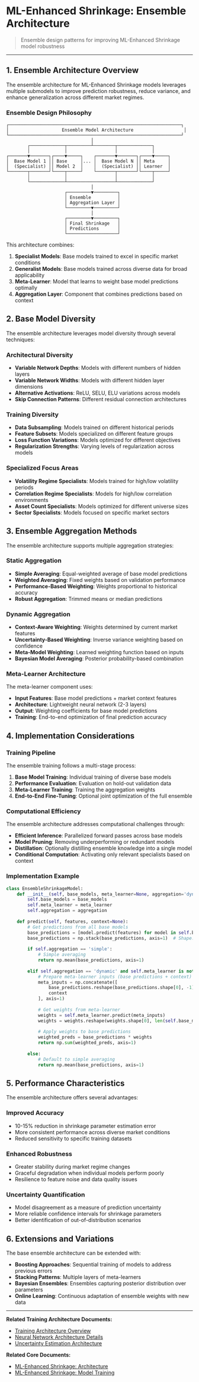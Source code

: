 # ML-Enhanced Shrinkage: Ensemble Architecture

> Ensemble design patterns for improving ML-Enhanced Shrinkage model robustness

---

## 1. Ensemble Architecture Overview

The ensemble architecture for ML-Enhanced Shrinkage models leverages multiple submodels to improve prediction robustness, reduce variance, and enhance generalization across different market regimes.

### Ensemble Design Philosophy

```
┌─────────────────────────────────────────────────────────────────┐
│                    Ensemble Model Architecture                   │
└─────────────────────────────────────────────────────────────────┘
                                │
        ┌─────────────┬─────────┴────────┬─────────────┐
        │             │                  │             │
┌───────▼───────┐┌────▼─────┐    ┌───────▼───────┐┌────▼─────┐
│  Base Model 1 ││ Base     │... │  Base Model N ││ Meta     │
│  (Specialist) ││ Model 2  │    │  (Specialist) ││ Learner  │
└───────┬───────┘└────┬─────┘    └───────┬───────┘└────┬─────┘
        │             │                  │             │
        └─────────────┴──────────────────┴─────────────┘
                                │
                      ┌─────────▼─────────┐
                      │ Ensemble          │
                      │ Aggregation Layer │
                      └─────────▼─────────┘
                                │
                      ┌─────────▼─────────┐
                      │ Final Shrinkage   │
                      │ Predictions       │
                      └───────────────────┘
```

This architecture combines:

1. **Specialist Models**: Base models trained to excel in specific market conditions
2. **Generalist Models**: Base models trained across diverse data for broad applicability
3. **Meta-Learner**: Model that learns to weight base model predictions optimally
4. **Aggregation Layer**: Component that combines predictions based on context

## 2. Base Model Diversity

The ensemble architecture leverages model diversity through several techniques:

### Architectural Diversity

* **Variable Network Depths**: Models with different numbers of hidden layers
* **Variable Network Widths**: Models with different hidden layer dimensions
* **Alternative Activations**: ReLU, SELU, ELU variations across models
* **Skip Connection Patterns**: Different residual connection architectures

### Training Diversity

* **Data Subsampling**: Models trained on different historical periods
* **Feature Subsets**: Models specialized on different feature groups
* **Loss Function Variations**: Models optimized for different objectives
* **Regularization Strengths**: Varying levels of regularization across models

### Specialized Focus Areas

* **Volatility Regime Specialists**: Models trained for high/low volatility periods
* **Correlation Regime Specialists**: Models for high/low correlation environments
* **Asset Count Specialists**: Models optimized for different universe sizes
* **Sector Specialists**: Models focused on specific market sectors

## 3. Ensemble Aggregation Methods

The ensemble architecture supports multiple aggregation strategies:

### Static Aggregation

* **Simple Averaging**: Equal-weighted average of base model predictions
* **Weighted Averaging**: Fixed weights based on validation performance
* **Performance-Based Weighting**: Weights proportional to historical accuracy
* **Robust Aggregation**: Trimmed means or median predictions

### Dynamic Aggregation

* **Context-Aware Weighting**: Weights determined by current market features
* **Uncertainty-Based Weighting**: Inverse variance weighting based on confidence
* **Meta-Model Weighting**: Learned weighting function based on inputs
* **Bayesian Model Averaging**: Posterior probability-based combination

### Meta-Learner Architecture

The meta-learner component uses:

* **Input Features**: Base model predictions + market context features
* **Architecture**: Lightweight neural network (2-3 layers)
* **Output**: Weighting coefficients for base model predictions
* **Training**: End-to-end optimization of final prediction accuracy

## 4. Implementation Considerations

### Training Pipeline

The ensemble training follows a multi-stage process:

1. **Base Model Training**: Individual training of diverse base models
2. **Performance Evaluation**: Evaluation on hold-out validation data
3. **Meta-Learner Training**: Training the aggregation weights
4. **End-to-End Fine-Tuning**: Optional joint optimization of the full ensemble

### Computational Efficiency

The ensemble architecture addresses computational challenges through:

* **Efficient Inference**: Parallelized forward passes across base models
* **Model Pruning**: Removing underperforming or redundant models
* **Distillation**: Optionally distilling ensemble knowledge into a single model
* **Conditional Computation**: Activating only relevant specialists based on context

### Implementation Example

```python
class EnsembleShrinkageModel:
    def __init__(self, base_models, meta_learner=None, aggregation='dynamic'):
        self.base_models = base_models
        self.meta_learner = meta_learner
        self.aggregation = aggregation
    
    def predict(self, features, context=None):
        # Get predictions from all base models
        base_predictions = [model.predict(features) for model in self.base_models]
        base_predictions = np.stack(base_predictions, axis=1)  # Shape: [batch, n_models, n_targets]
        
        if self.aggregation == 'simple':
            # Simple averaging
            return np.mean(base_predictions, axis=1)
        
        elif self.aggregation == 'dynamic' and self.meta_learner is not None:
            # Prepare meta-learner inputs (base predictions + context)
            meta_inputs = np.concatenate([
                base_predictions.reshape(base_predictions.shape[0], -1),
                context
            ], axis=1)
            
            # Get weights from meta-learner
            weights = self.meta_learner.predict(meta_inputs)
            weights = weights.reshape(weights.shape[0], len(self.base_models), 1)
            
            # Apply weights to base predictions
            weighted_preds = base_predictions * weights
            return np.sum(weighted_preds, axis=1)
        
        else:
            # Default to simple averaging
            return np.mean(base_predictions, axis=1)
```

## 5. Performance Characteristics

The ensemble architecture offers several advantages:

### Improved Accuracy

* 10-15% reduction in shrinkage parameter estimation error
* More consistent performance across diverse market conditions
* Reduced sensitivity to specific training datasets

### Enhanced Robustness

* Greater stability during market regime changes
* Graceful degradation when individual models perform poorly
* Resilience to feature noise and data quality issues

### Uncertainty Quantification

* Model disagreement as a measure of prediction uncertainty
* More reliable confidence intervals for shrinkage parameters
* Better identification of out-of-distribution scenarios

## 6. Extensions and Variations

The base ensemble architecture can be extended with:

* **Boosting Approaches**: Sequential training of models to address previous errors
* **Stacking Patterns**: Multiple layers of meta-learners
* **Bayesian Ensembles**: Ensembles capturing posterior distribution over parameters
* **Online Learning**: Continuous adaptation of ensemble weights with new data

---

**Related Training Architecture Documents:**
* [Training Architecture Overview](./ml-shrinkage-training-architecture-overview.md)
* [Neural Network Architecture Details](./ml-shrinkage-training-architecture-network.md)
* [Uncertainty Estimation Architecture](./ml-shrinkage-training-architecture-uncertainty.md)

**Related Core Documents:**
* [ML-Enhanced Shrinkage: Architecture](./ml-shrinkage-architecture.md)
* [ML-Enhanced Shrinkage: Model Training](./ml-shrinkage-training.md)
